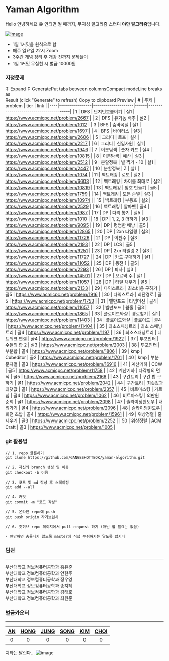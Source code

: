 # Yaman Algorithm
**H**ello 안녕하세요 😁
안되면 될 때까지, 무지성 알고리즘 스터디 **야만 알고리즘**입니다.  

[![image](https://user-images.githubusercontent.com/46425142/147953096-5f8a262d-712d-46e7-a508-3561c3feda55.png)](https://youtu.be/WPdWvnAAurg?t=228)


- 1일 1커밋을 원칙으로 함
- 매주 일요일 22시 Zoom
- 3주간 개념 정리 후 개강 전까지 문제풀이
- 1일 1커밋 무실천 시 벌금 10000원

### 지정문제
↧ Expand ↧
 GeneratePut tabs between columnsCompact modeLine breaks as <br>
Result (click "Generate" to refresh) Copy to clipboard  Preview
| #  |        주제    | problem            | tier | link                                  |
|----|----------------|--------------------|------|---------------------------------------|
| 1  | DFS            | 단지번호붙이기     | 실1  | https://www.acmicpc.net/problem/2667  |
| 2  | DFS            | 유기농   배추      | 실2  | https://www.acmicpc.net/problem/1012  |
| 3  | BFS            | 숨바꼭질           | 실1  | https://www.acmicpc.net/problem/1697  |
| 4  | BFS            | 바이러스           | 실3  | https://www.acmicpc.net/problem/2606  |
| 5  | 그리디         | 로프               | 실4  | https://www.acmicpc.net/problem/2217  |
| 6  | 그리디         | 신입사원           | 실1  | https://www.acmicpc.net/problem/1946  |
| 7  | 이분탐색       | 숫자   카드        | 실4  | https://www.acmicpc.net/problem/10815 |
| 8  | 이분탐색       | 예산               | 실3  | https://www.acmicpc.net/problem/2512  |
| 9  | 분할정복       | 별   찍기 - 10     | 실1  | https://www.acmicpc.net/problem/2447  |
| 10 | 분할정복       | Z                  | 실1  | https://www.acmicpc.net/problem/1074  |
| 11 | 백트래킹       | 로또               | 실2  | https://www.acmicpc.net/problem/6603  |
| 12 | 백트래킹       | 차이를   최대로    | 실2  | https://www.acmicpc.net/problem/10819 |
| 13 | 백트래킹       | 암호   만들기      | 골5  | https://www.acmicpc.net/problem/1759  |
| 14 | 백트래킹       | 모든   순열        | 실3  | https://www.acmicpc.net/problem/10974 |
| 15 | 백트래킹       | 부등호             | 실2  | https://www.acmicpc.net/problem/2529  |
| 16 | 백트래킹       | 알파벳             | 골4  | https://www.acmicpc.net/problem/1987  |
| 17 | DP             | 다리   놓기        | 실5  | https://www.acmicpc.net/problem/1010  |
| 18 | DP             | 1,   2, 3 더하기   | 실3  | https://www.acmicpc.net/problem/9095  |
| 19 | DP             | 평범한   배낭      | 골5  | https://www.acmicpc.net/problem/12865 |
| 20 | DP             | 2xn   타일링       | 실3  | https://www.acmicpc.net/problem/11726 |
| 21 | DP             | 이친수             | 실3  | https://www.acmicpc.net/problem/2193  |
| 22 | DP             | LCS                | 골5  | https://www.acmicpc.net/problem/9251  |
| 23 | DP             | 2xn   타일링 2     | 실3  | https://www.acmicpc.net/problem/11727 |
| 24 | DP             | 카드   구매하기    | 실1  | https://www.acmicpc.net/problem/11052 |
| 25 | DP             | 동전   1           | 골5  | https://www.acmicpc.net/problem/2293  |
| 26 | DP             | 퇴사               | 실3  | https://www.acmicpc.net/problem/14501 |
| 27 | DP             | 오르막   수        | 실1  | https://www.acmicpc.net/problem/11057 |
| 28 | DP             | 타일   채우기      | 골5  | https://www.acmicpc.net/problem/2133  |
| 29 | 다익스트라     | 최소비용   구하기  | 골5  | https://www.acmicpc.net/problem/1916  |
| 30 | 다익스트라     | 최단경로           | 골5  | https://www.acmicpc.net/problem/1753  |
| 31 | 벨만포드       | 타임머신           | 골4  | https://www.acmicpc.net/problem/11657 |
| 32 | 벨만포드       | 웜홀               | 골3  | https://www.acmicpc.net/problem/1865  |
| 33 | 플로이드와샬   | 경로찾기           | 실1  | https://www.acmicpc.net/problem/11403 |
| 34 | 플로이드와샬   | 플로이드           | 골4  | https://www.acmicpc.net/problem/11404 |
| 35 | 최소스패닝트리 | 최소   스패닝 트리 | 골4  | https://www.acmicpc.net/problem/1197  |
| 36 | 최소스패닝트리 | 네트워크   연결    | 골4  | https://www.acmicpc.net/problem/1922  |
| 37 | 투포인터       | 수들의   합 2      | 실3  | https://www.acmicpc.net/problem/2003  |
| 38 | 투포인터       | 부분합             | 골4  | https://www.acmicpc.net/problem/1806  |
| 39 | kmp            | Cubeditor          | 골2  | https://www.acmicpc.net/problem/1701  |
| 40 | kmp            | 부분   문자열      | 골3  | https://www.acmicpc.net/problem/16916 |
| 41 | 계산기하       | CCW                | 골5  | https://www.acmicpc.net/problem/11758 |
| 42 | 계산기하       | 다각형의   면적    | 골5  | https://www.acmicpc.net/problem/2166  |
| 43 | 구간트리       | 구간   합 구하기   | 골1  | https://www.acmicpc.net/problem/2042  |
| 44 | 구간트리       | 최솟값과   최댓값  | 골1  | https://www.acmicpc.net/problem/2357  |
| 45 | 비트마스킹     | 가르침             | 골4  | https://www.acmicpc.net/problem/1062  |
| 46 | 비트마스킹     | 외판원   순회      | 골1  | https://www.acmicpc.net/problem/2098  |
| 47 | 슬라이딩윈도우 | 내려가기           | 골4  | https://www.acmicpc.net/problem/2096  |
| 48 | 슬라이딩윈도우 | 회전   초밥        | 골4  | https://www.acmicpc.net/problem/15961 |
| 49 | 위상정렬       | 줄   세우기        | 골3  | https://www.acmicpc.net/problem/2252  |
| 50 | 위상정렬       | ACM   Craft        | 골3  | https://www.acmicpc.net/problem/1005  |


### git 활용법

```shell
// 1. repo 클론하기
git clone https://github.com/GANGESHOTTEOK/yaman-algorithm.git

// 2. 자신의 branch 생성 및 이동
git checkout -b 이름

// 3. 코드 및 md 작성 후 스테이징
git add --all

// 4. 커밋
git commit -m "코드 작성"

// 5. 온라인 repo에 push
git push origin 자기브런치

// 6. 깃허브 repo 페이지에서 pull request 하기 (매번 할 필요는 없음)

- 웬만하면 충돌나지 않도록 master에 직접 푸쉬하지는 말도록 합시다
```


### 팀원
---
부산대학교 정보컴퓨터공학과 홍유준   
부산대학교 정보컴퓨터공학과 안현주   
부산대학교 정보컴퓨터공학과 정우영   
부산대학교 정보컴퓨터공학과 송지혜   
부산대학교 정보컴퓨터공학과 김태호  
부산대학교 정보컴퓨터공학과 최원준

### 벌금카운터
---
|[AN](https://github.com/muzee99)|[HONG](https://github.com/kick-snare)|[JUNG](https://github.com/wyj3569)|[SONG](https://github.com/qwer15948)|[KIM](https://github.com/Train0303)|[CHOI](http://github.com/asd147asd147)|
|:-:|:-:|:-:|:-:|:-:|:-:|
|0|0|0|0|0|0|


치타는 달린다...
![image](https://user-images.githubusercontent.com/46425142/147950220-58e8ee4f-5904-469d-8f2c-bda6b61330f8.png)

